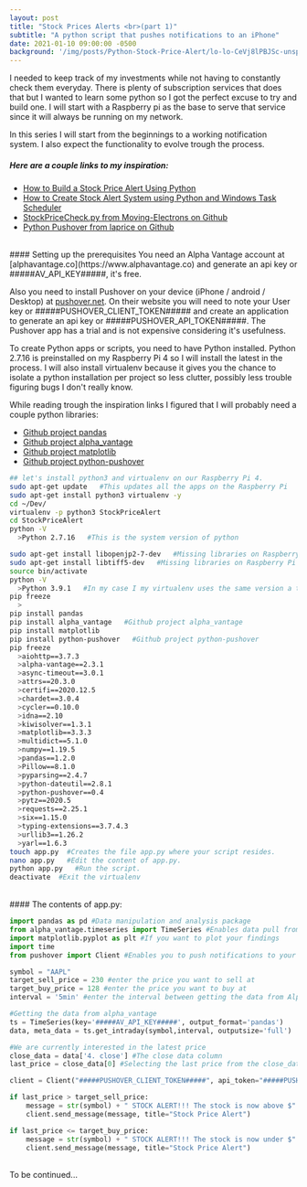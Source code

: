 ```yaml
---
layout: post
title: "Stock Prices Alerts <br>(part 1)"
subtitle: "A python script that pushes notifications to an iPhone"
date: 2021-01-10 09:00:00 -0500
background: '/img/posts/Python-Stock-Price-Alert/lo-lo-CeVj8lPBJSc-unsplash.jpg'
---
```


I needed to keep track of my investments while not having to constantly check them everyday. There is plenty of subscription services that does that but I wanted to learn some python so I got the perfect excuse to try and build one. I will start with a Raspberry pi as the base to serve that service since it will always be running on my network.

In this series I will start from the beginnings to a working notification system. I also expect the functionality to evolve trough the process.

##### Here are a couple links to my inspiration:

* [How to Build a Stock Price Alert Using Python](https://medium.com/illumination/how-to-build-a-stock-price-alert-using-python-d7d61ec12f2)
* [How to Create Stock Alert System using Python and Windows Task Scheduler](https://medium.com/quantjam/how-to-create-stock-alert-system-using-python-and-windows-task-scheduler-5e909c24af27)
* [StockPriceCheck.py from Moving-Electrons on Github](https://gist.github.com/Moving-Electrons/8387168)
* [Python Pushover from laprice on Github](https://github.com/laprice/pushover)

<br/>
#### Setting up the prerequisites
You need an Alpha Vantage account at [alphavantage.co](https://www.alphavantage.co) and generate an api key or #####AV_API_KEY#####, it's free.

Also you need to install Pushover on your device (iPhone / android / Desktop) at [pushover.net](https://pushover.net). On their website you will need to note your User key or #####PUSHOVER_CLIENT_TOKEN##### and create an application to generate an api key or #####PUSHOVER_API_TOKEN#####. The Pushover app has a trial and is not expensive considering it's usefulness.

To create Python apps or scripts, you need to have Python installed. Python 2.7.16 is preinstalled on my Raspberry Pi 4 so I will install the latest in the process. I will also install virtualenv because it gives you the chance to isolate a python installation per project so less clutter, possibly less trouble figuring bugs I don't really know.

While reading trough the inspiration links I figured that I will probably need a couple python libraries:

* [Github project pandas](https://github.com/pandas-dev/pandas)
* [Github project alpha_vantage](https://github.com/RomelTorres/alpha_vantage)
* [Github project matplotlib](https://github.com/matplotlib/matplotlib)
* [Github project python-pushover](https://github.com/Thibauth/python-pushover)


```bash
## let's install python3 and virtualenv on our Raspberry Pi 4.
sudo apt-get update   #This updates all the apps on the Raspberry Pi
sudo apt-get install python3 virtualenv -y
cd ~/Dev/
virtualenv -p python3 StockPriceAlert
cd StockPriceAlert
python -V
  >Python 2.7.16   #This is the system version of python

sudo apt-get install libopenjp2-7-dev   #Missing libraries on Raspberry Pi
sudo apt-get install libtiff5-dev   #Missing libraries on Raspberry Pi
source bin/activate
python -V
  >Python 3.9.1   #In my case I my virtualenv uses the same version a the system one. It could easily be different.
pip freeze
  >
pip install pandas
pip install alpha_vantage   #Github project alpha_vantage
pip install matplotlib
pip install python-pushover   #Github project python-pushover
pip freeze
  >aiohttp==3.7.3
  >alpha-vantage==2.3.1
  >async-timeout==3.0.1
  >attrs==20.3.0
  >certifi==2020.12.5
  >chardet==3.0.4
  >cycler==0.10.0
  >idna==2.10
  >kiwisolver==1.3.1
  >matplotlib==3.3.3
  >multidict==5.1.0
  >numpy==1.19.5
  >pandas==1.2.0
  >Pillow==8.1.0
  >pyparsing==2.4.7
  >python-dateutil==2.8.1
  >python-pushover==0.4
  >pytz==2020.5
  >requests==2.25.1
  >six==1.15.0
  >typing-extensions==3.7.4.3
  >urllib3==1.26.2
  >yarl==1.6.3
touch app.py  #Creates the file app.py where your script resides.
nano app.py   #Edit the content of app.py.
python app.py   #Run the script.
deactivate  #Exit the virtualenv
```

<br/>
#### The contents of app.py:

```Python
import pandas as pd #Data manipulation and analysis package
from alpha_vantage.timeseries import TimeSeries #Enables data pull from Alpha Vantage
import matplotlib.pyplot as plt #If you want to plot your findings
import time
from pushover import Client #Enables you to push notifications to your phone

symbol = "AAPL"
target_sell_price = 230 #enter the price you want to sell at
target_buy_price = 128 #enter the price you want to buy at
interval = '5min' #enter the interval between getting the data from Alpha Vantage

#Getting the data from alpha_vantage
ts = TimeSeries(key='#####AV_API_KEY#####', output_format='pandas')
data, meta_data = ts.get_intraday(symbol,interval, outputsize='full')

#We are currently interested in the latest price
close_data = data['4. close'] #The close data column
last_price = close_data[0] #Selecting the last price from the close_data column

client = Client("#####PUSHOVER_CLIENT_TOKEN#####", api_token="#####PUSHOVER_API_TOKEN#####")#auth with pushover

if last_price > target_sell_price:
    message = str(symbol) + " STOCK ALERT!!! The stock is now above $" + format(target_sell_price, '.2f') + " it's at $" + format(last_price, '.2f')#The message you want to send
    client.send_message(message, title="Stock Price Alert")

if last_price <= target_buy_price:
    message = str(symbol) + " STOCK ALERT!!! The stock is now under $" + format(target_buy_price, '.2f') + " it's at $" + format(last_price, '.2f')#The message you want to send
    client.send_message(message, title="Stock Price Alert")

```

<br/>
To be continued...
